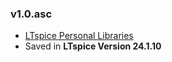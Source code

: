 ### v1.0.asc
- [LTspice Personal Libraries](https://github.com/AliRezaJoodi/Electronics_Modules/tree/main/_LTspice_Library) 
- Saved in **LTspice Version 24.1.10**
